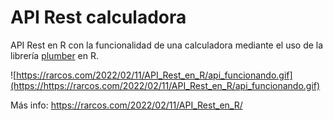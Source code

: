 # API Rest calculadora
API Rest en R con la funcionalidad de una calculadora mediante el uso de la librería [plumber](https://www.rplumber.io/) en R.

![https://rarcos.com/2022/02/11/API_Rest_en_R/api_funcionando.gif](https://https://rarcos.com/2022/02/11/API_Rest_en_R/api_funcionando.gif)

Más info: https://rarcos.com/2022/02/11/API_Rest_en_R/
